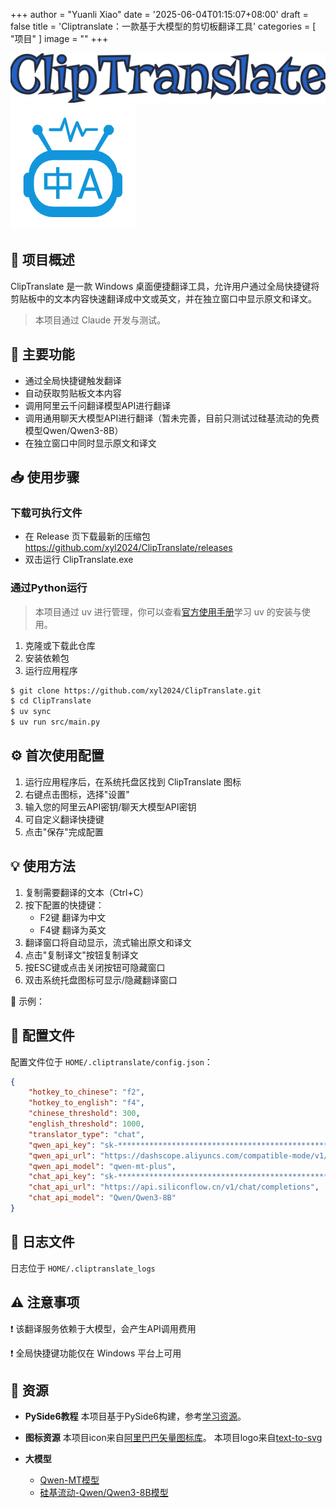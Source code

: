 +++
author = "Yuanli Xiao"
date = '2025-06-04T01:15:07+08:00'
draft = false
title = 'Cliptranslate：一款基于大模型的剪切板翻译工具'
categories = [
    "项目"
]
image = ""
+++

![](logo.svg)
![](app_icon.png)

## 🚀 **项目概述**

ClipTranslate 是一款 Windows 桌面便捷翻译工具，允许用户通过全局快捷键将剪贴板中的文本内容快速翻译成中文或英文，并在独立窗口中显示原文和译文。

> 本项目通过 Claude 开发与测试。

## 🔧 **主要功能**

- 通过全局快捷键触发翻译
- 自动获取剪贴板文本内容
- 调用阿里云千问翻译模型API进行翻译
- 调用通用聊天大模型API进行翻译（暂未完善，目前只测试过硅基流动的免费模型Qwen/Qwen3-8B）
- 在独立窗口中同时显示原文和译文

## 📥 **使用步骤**

### 下载可执行文件

- 在 Release 页下载最新的压缩包 https://github.com/xyl2024/ClipTranslate/releases
- 双击运行 ClipTranslate.exe

### 通过Python运行

> 本项目通过 uv 进行管理，你可以查看[官方使用手册](https://docs.astral.sh/uv/)学习 uv 的安装与使用。

1. 克隆或下载此仓库
2. 安装依赖包
3. 运行应用程序

```bash
$ git clone https://github.com/xyl2024/ClipTranslate.git
$ cd ClipTranslate
$ uv sync
$ uv run src/main.py
```

## ⚙️ **首次使用配置**

1. 运行应用程序后，在系统托盘区找到 ClipTranslate 图标
2. 右键点击图标，选择"设置"
3. 输入您的阿里云API密钥/聊天大模型API密钥
4. 可自定义翻译快捷键
5. 点击"保存"完成配置

## 💡 **使用方法**

1. 复制需要翻译的文本（Ctrl+C）
2. 按下配置的快捷键：
   - F2键 翻译为中文
   - F4键 翻译为英文
3. 翻译窗口将自动显示，流式输出原文和译文
4. 点击"复制译文"按钮复制译文
5. 按ESC键或点击关闭按钮可隐藏窗口
6. 双击系统托盘图标可显示/隐藏翻译窗口

🎥 示例：

<!-- ![](usage.gif) -->


## 📂 **配置文件**

配置文件位于 `HOME/.cliptranslate/config.json`：

```json
{
    "hotkey_to_chinese": "f2",
    "hotkey_to_english": "f4",
    "chinese_threshold": 300,
    "english_threshold": 1000,
    "translator_type": "chat",
    "qwen_api_key": "sk-************************************************",
    "qwen_api_url": "https://dashscope.aliyuncs.com/compatible-mode/v1/chat/completions",
    "qwen_api_model": "qwen-mt-plus",
    "chat_api_key": "sk-************************************************",
    "chat_api_url": "https://api.siliconflow.cn/v1/chat/completions",
    "chat_api_model": "Qwen/Qwen3-8B"
}
```

## 📝 **日志文件**

日志位于 `HOME/.cliptranslate_logs`

## ⚠️ **注意事项**

❗ 该翻译服务依赖于大模型，会产生API调用费用

❗ 全局快捷键功能仅在 Windows 平台上可用

## 🎨 **资源**

- **PySide6教程**
本项目基于PySide6构建，参考[学习资源](https://www.pythonguis.com/tutorials/pyside6-creating-your-first-window/)。

- **图标资源**
本项目icon来自[阿里巴巴矢量图标库](https://www.iconfont.cn/)。
本项目logo来自[text-to-svg](https://github.com/JiuRanYa/text-to-svg)

- **大模型**
  - [Qwen-MT模型](https://help.aliyun.com/zh/model-studio/machine-translation)
  - [硅基流动-Qwen/Qwen3-8B模型](https://cloud.siliconflow.cn/models?target=Qwen/Qwen3-8B)
